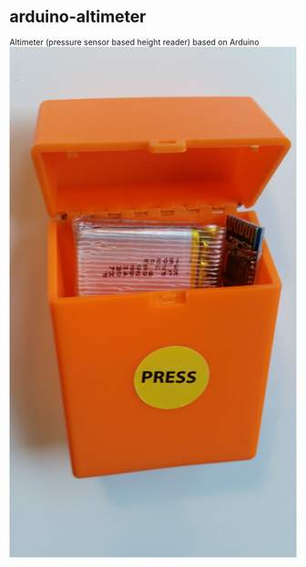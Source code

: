 # arduino-altimeter
Altimeter (pressure sensor based height reader) based on Arduino
![alt text](https://github.com/peterkisfaludi/arduino-altimeter/blob/master/20151117_145937.jpg?raw=true)
